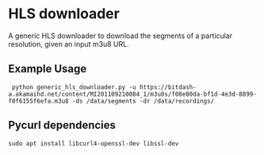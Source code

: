 
# HLS downloader

A generic HLS downloader to download the segments of a particular resolution,
given an input m3u8 URL.

## Example Usage

```
 python generic_hls_downloader.py -u https://bitdash-a.akamaihd.net/content/MI201109210084_1/m3u8s/f08e80da-bf1d-4e3d-8899-f0f6155f6efa.m3u8 -ds /data/segments -dr /data/recordings/
```

## Pycurl dependencies

```
sudo apt install libcurl4-openssl-dev libssl-dev
```
